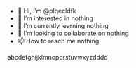 - 👋 Hi, I’m @plqecldfk
- 👀 I’m interested in nothing
- 🌱 I’m currently learning nothing
- 💞️ I’m looking to collaborate on nothing
- 📫 How to reach me nothing

<!---
plqecldfk/plqecldfk is a ✨ special ✨ repository because its `README.md` (this file) appears on your GitHub profile.
You can click the Preview link to take a look at your changes.
--->
abcdefghijklmnopqrstuvwxyzdddd
